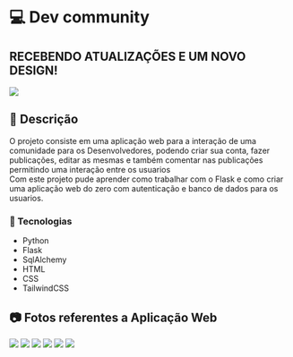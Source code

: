 # 💻 Dev community

## RECEBENDO ATUALIZAÇÕES E UM NOVO DESIGN!

<img src='https://cdn.discordapp.com/attachments/965066624556232737/1089007624953008169/Captura_de_tela_de_2023-03-24_23-07-09.png' >

## 📄 Descrição

O projeto consiste em uma aplicação web para a interação de uma comunidade para os Desenvolvedores, podendo criar sua conta, fazer publicações, editar as mesmas e também comentar nas publicações permitindo uma interação entre os usuarios
<br>
Com este projeto pude aprender como trabalhar com o Flask e como criar uma aplicação web do zero com autenticação e banco de dados para os usuarios.
<br>

### 🎯 Tecnologias

- Python
- Flask
- SqlAlchemy
- HTML
- CSS
- TailwindCSS

## 📷 Fotos referentes a Aplicação Web

<img src='https://cdn.discordapp.com/attachments/965066624556232737/1089007934714957854/Captura_de_tela_de_2023-03-24_23-08-24.png'>
<img src='https://cdn.discordapp.com/attachments/965066624556232737/1089008111513251871/Captura_de_tela_de_2023-03-24_23-09-15.png'>
<img src='https://cdn.discordapp.com/attachments/965066624556232737/1089008329508012052/Captura_de_tela_de_2023-03-24_23-10-05.png'>
<img src='https://cdn.discordapp.com/attachments/965066624556232737/1089008488203686018/Captura_de_tela_de_2023-03-24_23-10-46.png'>
<img src='https://cdn.discordapp.com/attachments/965066624556232737/1089008772652994680/Captura_de_tela_de_2023-03-24_23-11-52.png'>
<img src='https://cdn.discordapp.com/attachments/965066624556232737/1089008999376093266/Captura_de_tela_de_2023-03-24_23-12-47.png'>
